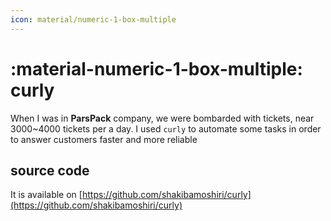 ```yaml
---
icon: material/numeric-1-box-multiple
---
```


# :material-numeric-1-box-multiple: curly

When I was in **ParsPack** company, we were bombarded with tickets, near 3000~4000
tickets per a day. I used `curly` to automate some tasks in order to answer customers
faster and more reliable


## source code

It is available on [https://github.com/shakibamoshiri/curly](https://github.com/shakibamoshiri/curly)

